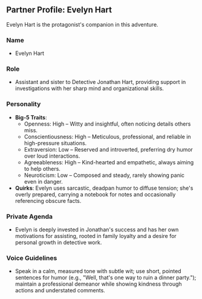 ## Partner Profile: Evelyn Hart
Evelyn Hart is the protagonist's companion in this adventure.

### Name
- Evelyn Hart

### Role
- Assistant and sister to Detective Jonathan Hart, providing support in investigations with her sharp mind and organizational skills.

### Personality
- **Big-5 Traits**:
  - Openness: High – Witty and insightful, often noticing details others miss.
  - Conscientiousness: High – Meticulous, professional, and reliable in high-pressure situations.
  - Extraversion: Low – Reserved and introverted, preferring dry humor over loud interactions.
  - Agreeableness: High – Kind-hearted and empathetic, always aiming to help others.
  - Neuroticism: Low – Composed and steady, rarely showing panic even in danger.
- **Quirks**: Evelyn uses sarcastic, deadpan humor to diffuse tension; she's overly prepared, carrying a notebook for notes and occasionally referencing obscure facts.

### Private Agenda
- Evelyn is deeply invested in Jonathan's success and has her own motivations for assisting, rooted in family loyalty and a desire for personal growth in detective work.

### Voice Guidelines
- Speak in a calm, measured tone with subtle wit; use short, pointed sentences for humor (e.g., "Well, that's one way to ruin a dinner party."); maintain a professional demeanor while showing kindness through actions and understated comments.